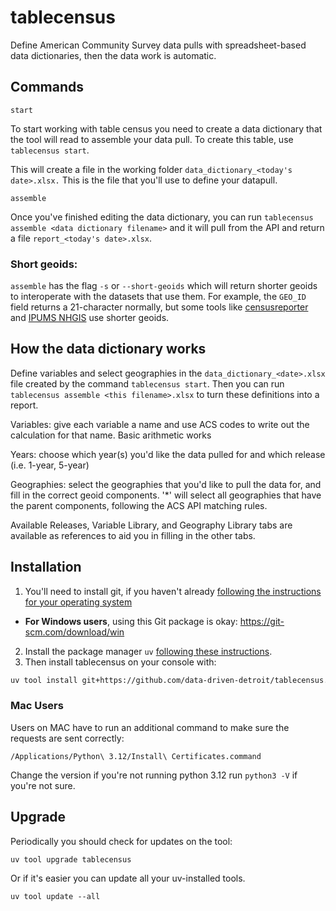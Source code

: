 # tablecensus

Define American Community Survey data pulls with spreadsheet-based data dictionaries, then the data work is automatic.

## Commands

`start`

To start working with table census you need to create a data dictionary that the tool will read to assemble your data pull. To create this table, use `tablecensus start`.

This will create a file in the working folder `data_dictionary_<today's date>.xlsx.` This is the file that you'll use to define your datapull.

`assemble`

Once you've finished editing the data dictionary, you can run `tablecensus assemble <data dictionary filename>` and it will pull from the API and return a file `report_<today's date>.xlsx`.

### Short geoids: 

`assemble` has the flag `-s` or `--short-geoids` which will return shorter geoids to interoperate with the datasets that use them. For example, the `GEO_ID` field returns a 21-character normally, but some tools like [censusreporter](censusreporter.org) and [IPUMS NHGIS](https://www.nhgis.org/) use shorter geoids.


## How the data dictionary works

Define variables and select geographies in the `data_dictionary_<date>.xlsx` file created by the command `tablecensus start`.
Then you can run `tablecensus assemble <this filename>.xlsx` to turn these definitions into a report.

Variables: give each variable a name and use ACS codes to write out the calculation for that name. Basic arithmetic works 

Years: choose which year(s) you'd like the data pulled for and which release (i.e. 1-year, 5-year)

Geographies: select the geographies that you'd like to pull the data for, and fill in the correct geoid components. '*' will select all geographies that have the parent components, following the ACS API matching rules.

Available Releases, Variable Library, and Geography Library tabs are available as references to aid you in filling in the other tabs.

## Installation
1. You'll need to install git, if you haven't already [following the instructions for your operating system](https://git-scm.com/book/en/v2/Getting-Started-Installing-Git)
  - **For Windows users**, using this Git package is okay: https://git-scm.com/download/win 
2. Install the package manager `uv` [following these instructions](https://docs.astral.sh/uv/getting-started/installation/#__tabbed_1_1).
3. Then install tablecensus on your console with:
```bash
uv tool install git+https://github.com/data-driven-detroit/tablecensus.git
```

### Mac Users

Users on MAC have to run an additional command to make sure the requests are sent correctly:

```
/Applications/Python\ 3.12/Install\ Certificates.command
```

Change the version if you're not running python 3.12 run ```python3 -V``` if you're not sure.


## Upgrade

Periodically you should check for updates on the tool:

```
uv tool upgrade tablecensus
```

Or if it's easier you can update all your uv-installed tools.

```
uv tool update --all
```

